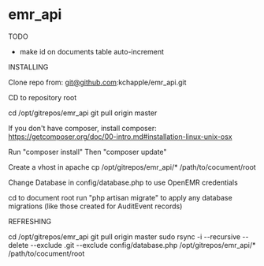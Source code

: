 # emr_api

TODO
* make id on documents table auto-increment

INSTALLING

Clone repo from:
git@github.com:kchapple/emr_api.git

CD to repository root

cd /opt/gitrepos/emr_api
git pull origin master

If you don't have composer, install composer:
https://getcomposer.org/doc/00-intro.md#installation-linux-unix-osx

Run "composer install"
Then "composer update"

Create a vhost in apache
cp /opt/gitrepos/emr_api/* /path/to/cocument/root

Change Database in config/database.php to use OpenEMR credentials

cd to document root
run "php artisan migrate" to apply any database migrations (like those created for AuditEvent records)

REFRESHING

cd /opt/gitrepos/emr_api
git pull origin master
sudo rsync -i --recursive --delete --exclude .git --exclude config/database.php /opt/gitrepos/emr_api/* /path/to/cocument/root
